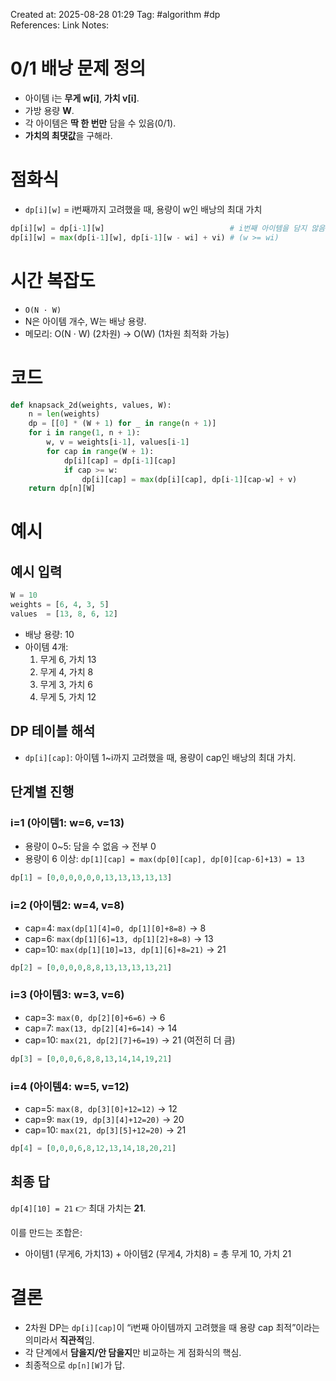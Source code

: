 Created at:  2025-08-28 01:29
Tag: #algorithm #dp  
References:
Link Notes:

# 0/1 배낭 문제 정의
- 아이템 i는 **무게 w[i]**, **가치 v[i]**.
- 가방 용량 **W**.
- 각 아이템은 **딱 한 번만** 담을 수 있음(0/1).
- **가치의 최댓값**을 구해라.
# 점화식
- `dp[i][w]` = i번째까지 고려했을 때, 용량이 w인 배낭의 최대 가치
```python
dp[i][w] = dp[i-1][w]                            # i번째 아이템을 담지 않음
dp[i][w] = max(dp[i-1][w], dp[i-1][w - wi] + vi) # (w >= wi)
```
# 시간 복잡도
- `O(N · W)`
- N은 아이템 개수, W는 배낭 용량.
- 메모리: O(N · W) (2차원) → O(W) (1차원 최적화 가능)
# 코드
```python
def knapsack_2d(weights, values, W):
    n = len(weights)
    dp = [[0] * (W + 1) for _ in range(n + 1)]
    for i in range(1, n + 1):
        w, v = weights[i-1], values[i-1]
        for cap in range(W + 1):
            dp[i][cap] = dp[i-1][cap]
            if cap >= w:
                dp[i][cap] = max(dp[i][cap], dp[i-1][cap-w] + v)
    return dp[n][W]
```

# 예시
## 예시 입력
```python
W = 10
weights = [6, 4, 3, 5]
values  = [13, 8, 6, 12]
```
- 배낭 용량: 10
- 아이템 4개:
    1. 무게 6, 가치 13
    2. 무게 4, 가치 8
    3. 무게 3, 가치 6
    4. 무게 5, 가치 12
## DP 테이블 해석
- `dp[i][cap]`: 아이템 1~i까지 고려했을 때, 용량이 cap인 배낭의 최대 가치.
## 단계별 진행
### i=1 (아이템1: w=6, v=13)
- 용량이 0~5: 담을 수 없음 → 전부 0
- 용량이 6 이상: `dp[1][cap] = max(dp[0][cap], dp[0][cap-6]+13) = 13`
```python
dp[1] = [0,0,0,0,0,0,13,13,13,13,13]
```
### **i**=2 (아이템2: w=4, v=8)
- cap=4: `max(dp[1][4]=0, dp[1][0]+8=8)` → 8
- cap=6: `max(dp[1][6]=13, dp[1][2]+8=8)` → 13
- cap=10: `max(dp[1][10]=13, dp[1][6]+8=21)` → 21
```python
dp[2] = [0,0,0,0,8,8,13,13,13,13,21]
```
### i=3 (아이템3: w=3, v=6)
- cap=3: `max(0, dp[2][0]+6=6)` → 6
- cap=7: `max(13, dp[2][4]+6=14)` → 14
- cap=10: `max(21, dp[2][7]+6=19)` → 21 (여전히 더 큼)
```python
dp[3] = [0,0,0,6,8,8,13,14,14,19,21]
```
### i=4 (아이템4: w=5, v=12)
- cap=5: `max(8, dp[3][0]+12=12)` → 12
- cap=9: `max(19, dp[3][4]+12=20)` → 20
- cap=10: `max(21, dp[3][5]+12=20)` → 21
```python
dp[4] = [0,0,0,6,8,12,13,14,18,20,21]
```
## 최종 답
`dp[4][10] = 21`
👉 최대 가치는 **21**.

이를 만드는 조합은:
- 아이템1 (무게6, 가치13) + 아이템2 (무게4, 가치8) = 총 무게 10, 가치 21
# 결론
- 2차원 DP는 `dp[i][cap]`이 “i번째 아이템까지 고려했을 때 용량 cap 최적”이라는 의미라서 **직관적**임.
- 각 단계에서 **담을지/안 담을지**만 비교하는 게 점화식의 핵심.
- 최종적으로 `dp[n][W]`가 답.